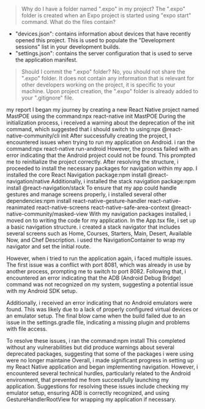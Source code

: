 > Why do I have a folder named ".expo" in my project?
The ".expo" folder is created when an Expo project is started using "expo start" command.
> What do the files contain?
- "devices.json": contains information about devices that have recently opened this project. This is used to populate the "Development sessions" list in your development builds.
- "settings.json": contains the server configuration that is used to serve the application manifest.
> Should I commit the ".expo" folder?
No, you should not share the ".expo" folder. It does not contain any information that is relevant for other developers working on the project, it is specific to your machine.
Upon project creation, the ".expo" folder is already added to your ".gitignore" file.


my report 
I began my journey by creating a new React Native project named MastPOE using the command:npx react-native init MastPOE
During the initialization process, i received a warning about the deprecation of the init command, which suggested that i  should switch to using:npx @react-native-community/cli init
After successfully creating the project, I  encountered issues when trying to run my  application on Android. i  ran the command:npx react-native run-android
However, the process failed with an error indicating that the Android project could not be found. This prompted me to reinitialize the project correctly. After resolving the structure, i proceeded to install the necessary packages for navigation within my app. I installed the core React Navigation package:npm install @react-navigation/native
Additionally, i installed the stack navigation package:npm install @react-navigation/stack
To ensure that my app could handle gestures and manage screens properly, i installed several other dependencies:npm install react-native-gesture-handler react-native-reanimated react-native-screens react-native-safe-area-context @react-native-community/masked-view
With my navigation packages installed, i moved on to writing the code for my application. In the App.tsx file, i  set up a basic navigation structure. i  created a stack navigator that includes several screens such as Home, Courses, Starters, Main, Desert, Available Now, and Chef Description. i  used the NavigationContainer to wrap my  navigator and set the initial route.

However, when i tried to run the application again, i faced multiple issues. The first issue was a conflict with port 8081, which was already in use by another process, prompting me  to switch to port 8082. Following that, i  encountered an error indicating that the ADB (Android Debug Bridge) command was not recognized on my system, suggesting a potential issue with my  Android SDK setup.

Additionally, i  received an error indicating that no Android emulators were found. This was likely due to a lack of properly configured virtual devices or an emulator setup. The final blow came when the build failed due to an issue in the settings.gradle file, indicating a missing plugin and problems with file access.

To resolve these issues, i  ran the command:npm install
This completed without any vulnerabilities but did produce warnings about several deprecated packages, suggesting that some of the packages i were using were no longer maintaine
Overall, i  made significant progress in setting up my  React Native application and began implementing navigation. However, i encountered several technical hurdles, particularly related to the Android environment, that prevented me from successfully launching my application. Suggestions for resolving these issues include checking my emulator setup, ensuring ADB is correctly recognized, and using GestureHandlerRootView for wrapping my application if necessary.

